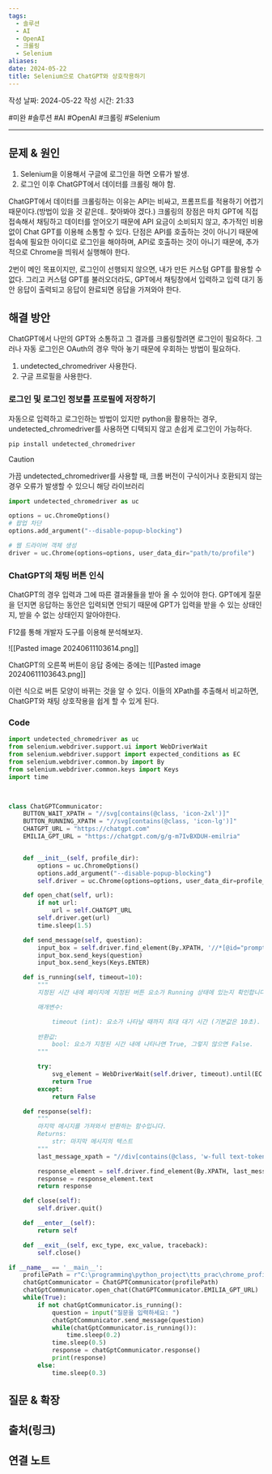 ```yaml
---
tags:
  - 솔루션
  - AI
  - OpenAI
  - 크롤링
  - Selenium
aliases: 
date: 2024-05-22
title: Selenium으로 ChatGPT와 상호작용하기
---
```

작성 날짜: 2024-05-22
작성 시간: 21:33

#미완 #솔루션 #AI #OpenAI #크롤링 #Selenium

----

## 문제 & 원인

1. Selenium을 이용해서 구글에 로그인을 하면 오류가 발생.
2. 로그인 이후 ChatGPT에서 데이터를 크롤링 해야 함.

ChatGPT에서 데이터를 크롤링하는 이유는 API는 비싸고, 프롬프트를 적용하기 어렵기 때문이다.(방법이 있을 것 같은데.. 찾아봐야 겠다.) 크롤링의 장점은 마치 GPT에 직접 접속해서 채팅하고 데이터를 얻어오기 때문에 API 요금이 소비되지 않고, 추가적인 비용 없이 Chat GPT를 이용해 소통할 수 있다. 단점은 API를 호출하는 것이 아니기 때문에 접속에 필요한 아이디로 로그인을 해야하며, API로 호출하는 것이 아니기 때문에, 추가적으로 Chrome을 띄워서 실행해야 한다.

2번이 메인 목표이지만, 로그인이 선행되지 않으면, 내가 만든 커스텀 GPT를 활용할 수 없다. 그리고 커스텀 GPT를 불러오더라도, GPT에서 채팅창에서 입력하고 입력 대기 동안 응답이 출력되고 응답이 완료되면 응답을 가져와야 한다. 
## 해결 방안

ChatGPT에서 나만의 GPT와 소통하고 그 결과를 크롤링할려면 로그인이 필요하다. 그러나 자동 로그인은 OAuth의 경우 막아 놓기 때문에 우회하는 방법이 필요하다.


1. undetected_chromedriver 사용한다.
2. 구글 프로필을 사용한다.

### 로그인 및 로그인 정보를 프로필에 저장하기

자동으로 입력하고 로그인하는 방법이 있지만 python을 활용하는 경우, undetected_chromedriver를 사용하면 디텍되지 않고 손쉽게 로그인이 가능하다.

```shell
pip install undetected_chromedriver
```

>[!caution]
>가끔 undetected_chromedriver를 사용할 때, 크롬 버전이 구식이거나 호환되지 않는 경우 오류가 발생할 수 있으니 해당 라이브러리 

```python
import undetected_chromedriver as uc

options = uc.ChromeOptions()
# 팝업 차단
options.add_argument("--disable-popup-blocking")

# 웹 드라이버 객체 생성
driver = uc.Chrome(options=options, user_data_dir="path/to/profile")
```

### ChatGPT의 채팅 버튼 인식

ChatGPT의 경우 입력과 그에 따른 결과물들을 받아 올 수 있어야 한다. GPT에게 질문을 던지면 응답하는 동안은 입력되면 안되기 때문에 GPT가 입력을 받을 수 있는 상태인지, 받을 수 없는 상태인지 알아야한다.

F12를 통해 개발자 도구를 이용해 분석해보자.

![[Pasted image 20240611103614.png]]

ChatGPT의 오른쪽 버튼이 응답 중에는 중에는
![[Pasted image 20240611103643.png]]

이런 식으로 버튼 모양이 바뀌는 것을 알 수 있다. 이들의 XPath를 추출해서 비교하면, ChatGPT와 채팅 상호작용을 쉽게 할 수 있게 된다.

### Code

```python
import undetected_chromedriver as uc
from selenium.webdriver.support.ui import WebDriverWait
from selenium.webdriver.support import expected_conditions as EC
from selenium.webdriver.common.by import By
from selenium.webdriver.common.keys import Keys
import time

  

class ChatGPTCommunicator:
	BUTTON_WAIT_XPATH = "//svg[contains(@class, 'icon-2xl')]"
	BUTTON_RUNNING_XPATH = "//svg[contains(@class, 'icon-lg')]"
	CHATGPT_URL = "https://chatgpt.com"
	EMILIA_GPT_URL = "https://chatgpt.com/g/g-m7IvBXDUH-emilria"


	def __init__(self, profile_dir):
		options = uc.ChromeOptions()
		options.add_argument("--disable-popup-blocking")
		self.driver = uc.Chrome(options=options, user_data_dir=profile_dir)

	def open_chat(self, url):
		if not url:
			url = self.CHATGPT_URL
		self.driver.get(url)
		time.sleep(1.5)

	def send_message(self, question):
		input_box = self.driver.find_element(By.XPATH, '//*[@id="prompt-textarea"]')
		input_box.send_keys(question)
		input_box.send_keys(Keys.ENTER)

	def is_running(self, timeout=10):
		"""
		지정된 시간 내에 페이지에 지정된 버튼 요소가 Running 상태에 있는지 확인합니다.

		매개변수:

			timeout (int): 요소가 나타날 때까지 최대 대기 시간 (기본값은 10초).
	
		반환값:
			bool: 요소가 지정된 시간 내에 나타나면 True, 그렇지 않으면 False.
		"""

		try:
			svg_element = WebDriverWait(self.driver, timeout).until(EC.presence_of_element_located((By.XPATH, self.BUTTON_RUNNING_XPATH)))
			return True
		except:
			return False

	def response(self):
		"""
		마지막 메시지를 가져와서 반환하는 함수입니다.
		Returns:
			str: 마지막 메시지의 텍스트
		"""
		last_message_xpath = "//div[contains(@class, 'w-full text-token-text-primary')][last()]"

		response_element = self.driver.find_element(By.XPATH, last_message_xpath)
		response = response_element.text
		return response

	def close(self):
		self.driver.quit()

	def __enter__(self):
		return self

	def __exit__(self, exc_type, exc_value, traceback):
		self.close()

if __name__ == '__main__':
	profilePath = r"C:\programming\python_project\tts_prac\chrome_profile"
	chatGptCommunicator = ChatGPTCommunicator(profilePath)
	chatGptCommunicator.open_chat(ChatGPTCommunicator.EMILIA_GPT_URL)
	while(True):
		if not chatGptCommunicator.is_running():
			question = input("질문을 입력하세요: ")
			chatGptCommunicator.send_message(question)
			while(chatGptCommunicator.is_running()):
				time.sleep(0.2)
			time.sleep(0.5)
			response = chatGptCommunicator.response()
			print(response)
		else:
			time.sleep(0.3)
```

## 질문 & 확장


## 출처(링크)



## 연결 노트
